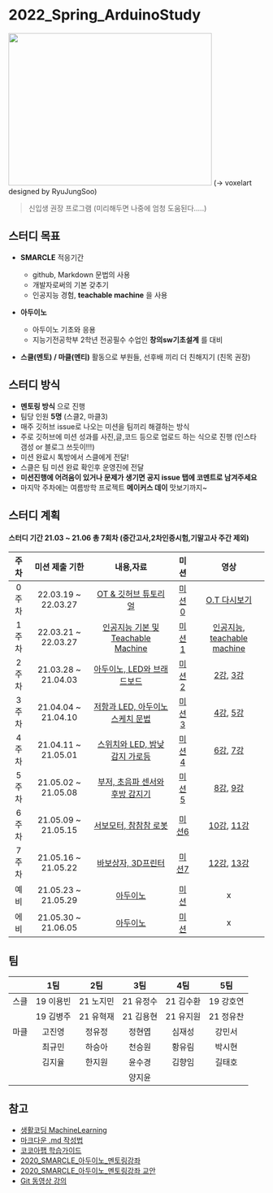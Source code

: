 # 2022_Spring_ArduinoStudy
<img src="https://user-images.githubusercontent.com/81175672/156735029-79b74345-ee1d-4e32-b0ed-21bf23883ac4.JPG"  width="400" height="300"/>          
(-> voxelart designed by RyuJungSoo)                                                               
                                                                                                       
> 신입생 권장 프로그램 (미리해두면 나중에 엄청 도움된다.....)

## 스터디 목표

- **SMARCLE** 적응기간
  - github, Markdown 문법의 사용
  - 개발자로써의 기본 갖추기
  - 인공지능 경험, **teachable machine** 을 사용
 
- **아두이노**
  - 아두이노 기초와 응용
  - 지능기전공학부 2학년 전공필수 수업인 **창의sw기초설계** 를 대비
- **스클(멘토) / 마클(멘티)** 활동으로 부원들, 선후배 끼리 더 친해지기 (친목 권장)


## 스터디 방식

- **멘토링 방식** 으로 진행
- 팀당 인원 **5명** (스클2, 마클3)
- 매주 깃허브 issue로 나오는 미션을 팀끼리 해결하는 방식 
- 주로 깃허브에 미션 성과를 사진,글,코드 등으로 업로드 하는 식으로 진행
  (인스타 갬성 or 블로그 쓰듯이!!!)
- 미션 완료시 톡방에서 스클에게 전달!
- 스클은 팀 미션 완료 확인후 운영진에 전달
- **미션진행에 어려움이 있거나 문제가 생기면 공지 issue 탭에 코멘트로 남겨주세요**
- 마지막 주차에는 여름방학 프로젝트 **메이커스 데이** 맛보기까지~ 


## 스터디 계획
#### 스터디 기간 21.03 ~ 21.06 총 7회차 (중간고사,2차인증시험,기말고사 주간 제외) 

|주차|미션 제출 기한|내용,자료|미션|영상|
|:---:|:---:|:---:|:---:|:--:|
0주차|22.03.19 ~ 22.03.27|[OT & 깃허브 튜토리얼](https://github.com/sejongsmarcle/2022_Spring_ArduinoStudy/tree/main/%EC%8A%A4%ED%84%B0%EB%94%94%20%EC%9E%90%EB%A3%8C/0%EC%A3%BC%EC%B0%A8)|[미션 0](https://github.com/sejongsmarcle/2022_Spring_ArduinoStudy/issues/1)|[O.T 다시보기](https://youtu.be/wnDyDJTHpNk)|
1주차|22.03.21 ~ 22.03.27|[인공지능 기본 및 Teachable Machine](https://github.com/sejongsmarcle/2022_Spring_ArduinoStudy/tree/main/%EC%8A%A4%ED%84%B0%EB%94%94%20%EC%9E%90%EB%A3%8C/1%EC%A3%BC%EC%B0%A8) |[미션 1](https://github.com/sejongsmarcle/2022_Spring_ArduinoStudy/issues/4)|[인공지능](https://www.youtube.com/watch?v=nxrLOodB5Yg&list=PLvRUlpIVi9qQE4GkzUYpdDVxIN5rBeDYR&index=14), [teachable machine](https://www.youtube.com/watch?v=Vlc3pyTRyJI&list=PLvRUlpIVi9qQE4GkzUYpdDVxIN5rBeDYR&index=15)|
2주차|21.03.28 ~ 21.04.03|[아두이노, LED와 브래드보드](https://github.com/sejongsmarcle/2022_Spring_ArduinoStudy/tree/main/%EC%8A%A4%ED%84%B0%EB%94%94%20%EC%9E%90%EB%A3%8C/2%EC%A3%BC%EC%B0%A8)|[미션 2](https://github.com/sejongsmarcle/2022_Spring_ArduinoStudy/issues/5)|[2강](https://www.youtube.com/watch?v=A4sR7h03Z98&list=PLvRUlpIVi9qQE4GkzUYpdDVxIN5rBeDYR&index=2), [3강](https://www.youtube.com/watch?v=uW3HYIBQnsw&list=PLvRUlpIVi9qQE4GkzUYpdDVxIN5rBeDYR&index=3)|
3주차|21.04.04 ~ 21.04.10|[저항과 LED, 아두이노 스케치 문법](https://github.com/sejongsmarcle/2022_Spring_ArduinoStudy/tree/main/%EC%8A%A4%ED%84%B0%EB%94%94%20%EC%9E%90%EB%A3%8C/3%EC%A3%BC%EC%B0%A8)|[미션 3](https://github.com/sejongsmarcle/2022_Spring_ArduinoStudy/issues/6)|[4강](https://www.youtube.com/watch?v=HmIrrwRos2I&list=PLvRUlpIVi9qQE4GkzUYpdDVxIN5rBeDYR&index=4), [5강](https://www.youtube.com/watch?v=Ya2dZEH3Bw4&list=PLvRUlpIVi9qQE4GkzUYpdDVxIN5rBeDYR&index=5)|
4주차|21.04.11 ~ 21.05.01|[스위치와 LED, 밤낮 감지 가로등]()|[미션 4](https://github.com/sejongsmarcle/2022_Spring_ArduinoStudy/issues/7)|[6강](https://www.youtube.com/watch?v=-XZK9K6GkWU&list=PLvRUlpIVi9qQE4GkzUYpdDVxIN5rBeDYR&index=6), [7강](https://www.youtube.com/watch?v=xwEm5dEk6e4&list=PLvRUlpIVi9qQE4GkzUYpdDVxIN5rBeDYR&index=7)|
5주차|21.05.02 ~ 21.05.08|[부저, 초음파 센서와 후방 감지기]()|[미션 5]()|[8강](https://www.youtube.com/watch?v=9mHwuiHsvPc&list=PLvRUlpIVi9qQE4GkzUYpdDVxIN5rBeDYR&index=8), [9강](https://www.youtube.com/watch?v=ItLQb-jLVbg&list=PLvRUlpIVi9qQE4GkzUYpdDVxIN5rBeDYR&index=9)|
6주차|21.05.09 ~ 21.05.15|[서보모터, 참참참 로봇]()|[미션6]()|[10강](https://www.youtube.com/watch?v=jHWNWzYHf0o&list=PLvRUlpIVi9qQE4GkzUYpdDVxIN5rBeDYR&index=10), [11강](https://www.youtube.com/watch?v=XyJVEqmrPUo&list=PLvRUlpIVi9qQE4GkzUYpdDVxIN5rBeDYR&index=11)|
7주차|21.05.16 ~ 21.05.22|[바보상자, 3D프린터]()|[미션7]()|[12강](https://www.youtube.com/watch?v=X5VG-04pXTs&list=PLvRUlpIVi9qQE4GkzUYpdDVxIN5rBeDYR&index=12), [13강](https://www.youtube.com/watch?v=b7Mg5ay7zpw&list=PLvRUlpIVi9qQE4GkzUYpdDVxIN5rBeDYR&index=13)|
예비|21.05.23 ~ 21.05.29|[아두이노]()|[미션]()|x|
에비|21.05.30 ~ 21.06.05|[아두이노]()|[미션]()|x|


## 팀
|  | 1팀 | 2팀 | 3팀 | 4팀 | 5팀 |
|:---:|:---:|:---:|:---:|:---:|:---:|
|스클|19 이용빈|21 노지민|21 유정수|21 김수환|19 강호연|
|  |19 김병주|21 유혁재|21 김용현|21 유지원|21 정유찬|
| 마클 | 고진영 | 정유정 | 정현엽 | 심재성 | 강민서 |
|  | 최규민 | 하승아 | 천승원 | 황유림 | 박시현 |
|  | 김지율 | 한지원 | 윤수경 | 김향임 | 길태호 |
|  |  |  | 양지윤 |  |


## 참고

- [생활코딩 MachineLearning](https://www.youtube.com/playlist?list=PLuHgQVnccGMDy5oF7G5WYxLF3NCYhB9H9)
- [마크다운 .md 작성법](https://gist.github.com/ihoneymon/652be052a0727ad59601)
- [코코아팹 학습가이드](https://kocoafab.cc/product/studyguide)
- [2020_SMARCLE_아두이노_멘토링강좌](https://youtube.com/playlist?list=PLvRUlpIVi9qQE4GkzUYpdDVxIN5rBeDYR)
- [2020_SMARCLE_아두이노_멘토링강좌 교안](https://github.com/sejongsmarcle/2021_Spring_ArduinoStudy/blob/main/2020_SMARCLE%EA%B3%BC_%ED%95%A8%EA%BB%98%ED%95%98%EB%8A%94_%EA%BF%88%EB%82%98%EB%AC%B4_%EC%BD%94%EB%94%A9%EA%B5%90%EC%8B%A4.pdf)
- [Git 동영상 강의](https://www.youtube.com/playlist?list=PLRx0vPvlEmdD5FLIdwTM4mKBgyjv4no81)
